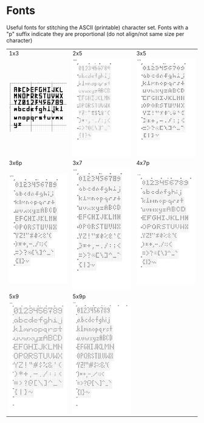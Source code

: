 Fonts
===

Useful fonts for stitching the ASCII (printable) character set. Fonts
with a "p" suffix indicate they are proportional (do not align/not same size per character)

| | | |
| --- | --- | --- |
| 1x3 | 2x5 | 3x5 |
| [![1x3](1x3.png)](1x3.png) | [![2x5](2x5.png)](2x5.png) | [![3x5](3x5.png)](3x5.png) |
| 3x6p | 3x7 | 4x7p |
| [![3x6p](3x6p.png)](3x6p.png) | [![3x7](3x7.png)](3x7.png) | [![4x7p](4x7p.png)](4x7p.png) |
| 5x9 | 5x9p | |
| [![5x9](5x9.png)](5x9.png) | [![5x9p](5x9p.png)](5x9p.png) | |

